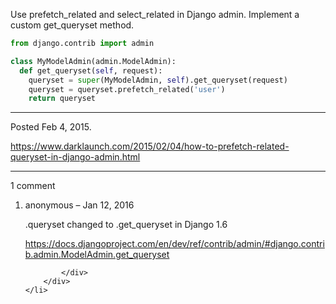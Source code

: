 Use prefetch_related and select_related in Django admin. Implement a custom get_queryset method.

```py
from django.contrib import admin

class MyModelAdmin(admin.ModelAdmin):
  def get_queryset(self, request):
    queryset = super(MyModelAdmin, self).get_queryset(request)
    queryset = queryset.prefetch_related('user')
    return queryset
```

---

Posted Feb 4, 2015.

https://www.darklaunch.com/2015/02/04/how-to-prefetch-related-queryset-in-django-admin.html

---

1 comment

<ol>
    <li>
        <div>
            anonymous &ndash; Jan 12, 2016
            <div>

.queryset changed to .get_queryset in Django 1.6

<a href="https://docs.djangoproject.com/en/dev/ref/contrib/admin/#django.contrib.admin.ModelAdmin.get_queryset">https://docs.djangoproject.com/en/dev/ref/contrib/admin/#django.contrib.admin.ModelAdmin.get_queryset</a>

            </div>
        </div>
    </li>
</ol>
